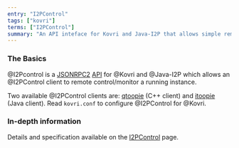 ```yaml
---
entry: "I2PControl"
tags: ["kovri"]
terms: ["I2PControl"]
summary: "An API inteface for Kovri and Java-I2P that allows simple remote control"
---
```


### The Basics

@I2Pcontrol is a [JSONRPC2](https://en.wikipedia.org/wiki/JSON-RPC) [API](https://en.wikipedia.org/wiki/Application_programming_interface) for @Kovri and @Java-I2P which allows an @I2PControl client to remote control/monitor a running instance.

Two available @I2PControl clients are: [qtoopie](https://github.com/EinMByte/qtoopie) (C++ client) and [itoopie](https://github.com/i2p/i2p.itoopie) (Java client). Read `kovri.conf` to configure @I2PControl for @Kovri.

### In-depth information

Details and specification available on the [I2PControl](https://geti2p.net/en/docs/api/i2pcontrol) page.
